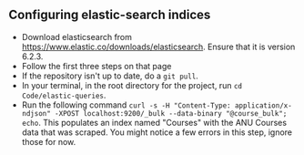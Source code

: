 ## Configuring elastic-search indices

* Download elasticsearch from https://www.elastic.co/downloads/elasticsearch. Ensure that it is version 6.2.3.
* Follow the first three steps on that page
* If the repository isn't up to date, do a `git pull`.
* In your terminal, in the root directory for the project, run `cd Code/elastic-queries`.
* Run the following command `curl -s -H "Content-Type: application/x-ndjson" -XPOST localhost:9200/_bulk --data-binary "@course_bulk"; echo`. This populates an index named "Courses" with the ANU Courses data that was scraped. You might notice a few errors in this step, ignore those for now.
